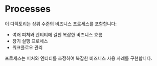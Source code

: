 # Processes

이 디렉토리는 상위 수준의 비즈니스 프로세스를 포함합니다:

- 여러 피처와 엔티티에 걸친 복잡한 비즈니스 흐름
- 장기 실행 프로세스
- 워크플로우 관리

프로세스는 피처와 엔티티를 조정하여 복잡한 비즈니스 사용 사례를 구현합니다. 